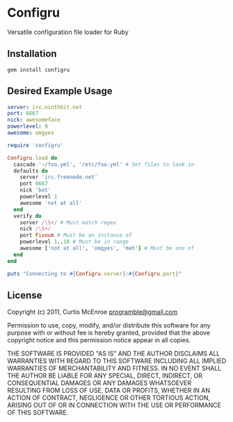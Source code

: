 # Configru

Versatile configuration file loader for Ruby

## Installation

    gem install configru

## Desired Example Usage

```yaml
server: irc.ninthbit.net
port: 6667
nick: awesomeface
powerlevel: 9
awesome: omgyes
```

```ruby
require 'configru'

Configru.load do
  cascade '~/foo.yml', '/etc/foo.yml' # Set files to look in
  defaults do
    server 'irc.freenode.net'
    port 6667
    nick 'bot'
    powerlevel 1
    awesome 'not at all'
  end
  verify do
    server /\S+/ # Must match regex
    nick /\S+/
    port Fixnum # Must be an instance of
    powerlevel 1..10 # Must be in range
    awesome ['not at all', 'omgyes', 'meh'] # Must be one of
  end
end

puts "Connecting to #{Configru.server}:#{Configru.port}"
```

## License

Copyright (c) 2011, Curtis McEnroe <programble@gmail.com>

Permission to use, copy, modify, and/or distribute this software for any
purpose with or without fee is hereby granted, provided that the above
copyright notice and this permission notice appear in all copies.

THE SOFTWARE IS PROVIDED "AS IS" AND THE AUTHOR DISCLAIMS ALL WARRANTIES
WITH REGARD TO THIS SOFTWARE INCLUDING ALL IMPLIED WARRANTIES OF
MERCHANTABILITY AND FITNESS. IN NO EVENT SHALL THE AUTHOR BE LIABLE FOR
ANY SPECIAL, DIRECT, INDIRECT, OR CONSEQUENTIAL DAMAGES OR ANY DAMAGES
WHATSOEVER RESULTING FROM LOSS OF USE, DATA OR PROFITS, WHETHER IN AN
ACTION OF CONTRACT, NEGLIGENCE OR OTHER TORTIOUS ACTION, ARISING OUT OF
OR IN CONNECTION WITH THE USE OR PERFORMANCE OF THIS SOFTWARE.

